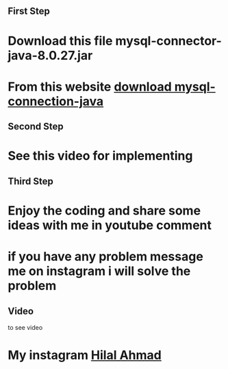 ## First Step

# Download this file mysql-connector-java-8.0.27.jar
# From this website <a href="https://dev.mysql.com/downloads/connector/j/"> download mysql-connection-java </a>

## Second Step 
# See this video for implementing 

## Third Step 
# Enjoy the coding and share some ideas with me in youtube comment
# if you have any problem message me on instagram i will solve the problem

## Video
to see video <a href="https://www.youtube.com/channel/UCmfzjm_HUGy4HZw26_-BESQ"></a>
# My instagram <a href="https://www.instagram.com/hak_tutoiral/">Hilal Ahmad</a>

